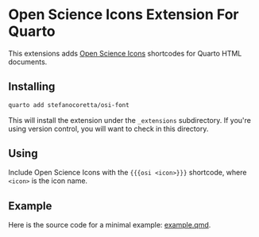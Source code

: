 # Open Science Icons Extension For Quarto

This extensions adds [Open Science Icons](https://github.com/stefanocoretta/open-science-icons/tree/main) shortcodes for Quarto HTML documents.

## Installing

```bash
quarto add stefanocoretta/osi-font
```

This will install the extension under the `_extensions` subdirectory.
If you're using version control, you will want to check in this directory.

## Using

Include Open Science Icons with the `{{{osi <icon>}}}` shortcode, where `<icon>` is the icon name.

## Example

Here is the source code for a minimal example: [example.qmd](example.qmd).

